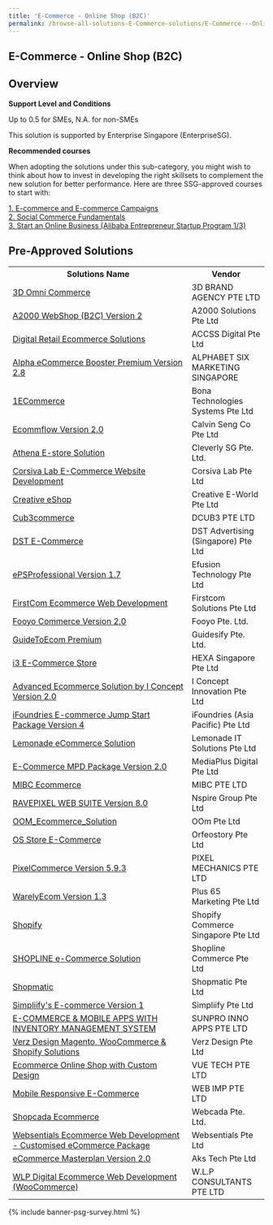 ```yaml
---
title: 'E-Commerce - Online Shop (B2C)'
permalink: /browse-all-solutions-E-Commerce-solutions/E-Commerce---Online-Shop--B2C-
---
```


## E-Commerce - Online Shop (B2C)
## Overview

**Support Level and Conditions**

Up to 0.5 for SMEs, N.A. for non-SMEs

This solution is supported by Enterprise Singapore (EnterpriseSG).

**Recommended courses**

When adopting the solutions under this sub-category, you might wish to think about how to invest in developing the right skillsets to complement the new solution for better performance. Here are three SSG-approved courses to start with:

<a href='https://sfec.enterprisejobskills.gov.sg/Course_Internet/CourseDetail.aspx?CoursesReferenceNumber=TGS-2021003549'  target='_blank' rel='noopener'>1. E-commerce and E-commerce Campaigns </a><br>
<a href='https://sfec.enterprisejobskills.gov.sg/Course_Internet/CourseDetail.aspx?CoursesReferenceNumber=TGS-2021009012'  target='_blank' rel='noopener'>2. Social Commerce Fundamentals</a><br>
<a href='https://sfec.enterprisejobskills.gov.sg/Course_Internet/CourseDetail.aspx?CoursesReferenceNumber=TGS-2017500393'  target='_blank' rel='noopener'>3. Start an Online Business (Alibaba Entrepreneur Startup Program 1/3)</a><br>

## Pre-Approved Solutions

<table>
<tr>
<th style='width: auto;'><b>Solutions Name</b></th>
<th style='width: 30%;'><b>Vendor</b></th>
</tr>
<tr>
<td><a href='/productivity-solutions-grant/solutionrepo/solution30' target='_blank'>3D Omni Commerce</a><br></td>
<td>3D BRAND AGENCY PTE LTD</td>
</tr>
<tr>
<td><a href='/productivity-solutions-grant/solutionrepo/solution37' target='_blank'>A2000 WebShop (B2C) Version 2</a><br></td>
<td>A2000 Solutions Pte Ltd</td>
</tr>
<tr>
<td><a href='/productivity-solutions-grant/solutionrepo/solution79' target='_blank'>Digital Retail Ecommerce Solutions</a><br></td>
<td>ACCSS Digital Pte Ltd</td>
</tr>
<tr>
<td><a href='/productivity-solutions-grant/solutionrepo/solution176' target='_blank'>Alpha eCommerce Booster Premium Version 2.8</a><br></td>
<td>ALPHABET SIX MARKETING SINGAPORE</td>
</tr>
<tr>
<td><a href='/productivity-solutions-grant/solutionrepo/solution321' target='_blank'>1ECommerce</a><br></td>
<td>Bona Technologies Systems Pte Ltd</td>
</tr>
<tr>
<td><a href='/productivity-solutions-grant/solutionrepo/solution358' target='_blank'>Ecommflow Version 2.0</a><br></td>
<td>Calvin Seng Co Pte Ltd</td>
</tr>
<tr>
<td><a href='/productivity-solutions-grant/solutionrepo/solution386' target='_blank'>Athena E-store Solution</a><br></td>
<td>Cleverly SG Pte. Ltd.</td>
</tr>
<tr>
<td><a href='/productivity-solutions-grant/solutionrepo/solution450' target='_blank'>Corsiva Lab E-Commerce Website Development</a><br></td>
<td>Corsiva Lab Pte Ltd</td>
</tr>
<tr>
<td><a href='/productivity-solutions-grant/solutionrepo/solution456' target='_blank'>Creative eShop</a><br></td>
<td>Creative E-World Pte Ltd</td>
</tr>
<tr>
<td><a href='/productivity-solutions-grant/solutionrepo/solution537' target='_blank'>Cub3commerce</a><br></td>
<td>DCUB3 PTE LTD</td>
</tr>
<tr>
<td><a href='/productivity-solutions-grant/solutionrepo/solution549' target='_blank'>DST E-Commerce</a><br></td>
<td>DST Advertising (Singapore) Pte Ltd</td>
</tr>
<tr>
<td><a href='/productivity-solutions-grant/solutionrepo/solution585' target='_blank'>ePSProfessional Version 1.7</a><br></td>
<td>Efusion Technology Pte Ltd</td>
</tr>
<tr>
<td><a href='/productivity-solutions-grant/solutionrepo/solution656' target='_blank'>FirstCom Ecommerce Web Development</a><br></td>
<td>Firstcom Solutions Pte Ltd</td>
</tr>
<tr>
<td><a href='/productivity-solutions-grant/solutionrepo/solution673' target='_blank'>Fooyo Commerce Version 2.0</a><br></td>
<td>Fooyo Pte. Ltd.</td>
</tr>
<tr>
<td><a href='/productivity-solutions-grant/solutionrepo/solution714' target='_blank'>GuideToEcom Premium</a><br></td>
<td>Guidesify Pte. Ltd.</td>
</tr>
<tr>
<td><a href='/productivity-solutions-grant/solutionrepo/solution736' target='_blank'>i3 E-Commerce Store</a><br></td>
<td>HEXA Singapore Pte Ltd</td>
</tr>
<tr>
<td><a href='/productivity-solutions-grant/solutionrepo/solution759' target='_blank'>Advanced Ecommerce Solution by I Concept Version 2.0</a><br></td>
<td>I Concept Innovation Pte Ltd</td>
</tr>
<tr>
<td><a href='/productivity-solutions-grant/solutionrepo/solution778' target='_blank'>iFoundries E-commerce Jump Start Package Version 4</a><br></td>
<td>iFoundries (Asia Pacific) Pte Ltd</td>
</tr>
<tr>
<td><a href='/productivity-solutions-grant/solutionrepo/solution908' target='_blank'>Lemonade eCommerce Solution</a><br></td>
<td>Lemonade IT Solutions Pte Ltd</td>
</tr>
<tr>
<td><a href='/productivity-solutions-grant/solutionrepo/solution954' target='_blank'>E-Commerce MPD Package Version 2.0</a><br></td>
<td>MediaPlus Digital Pte Ltd</td>
</tr>
<tr>
<td><a href='/productivity-solutions-grant/solutionrepo/solution986' target='_blank'>MIBC Ecommerce</a><br></td>
<td>MIBC PTE LTD</td>
</tr>
<tr>
<td><a href='/productivity-solutions-grant/solutionrepo/solution1083' target='_blank'>RAVEPIXEL WEB SUITE Version 8.0</a><br></td>
<td>Nspire Group Pte Ltd</td>
</tr>
<tr>
<td><a href='/productivity-solutions-grant/solutionrepo/solution1115' target='_blank'>OOM_Ecommerce_Solution</a><br></td>
<td>OOm Pte Ltd</td>
</tr>
<tr>
<td><a href='/productivity-solutions-grant/solutionrepo/solution1126' target='_blank'>OS Store E-Commerce</a><br></td>
<td>Orfeostory Pte Ltd </td>
</tr>
<tr>
<td><a href='/productivity-solutions-grant/solutionrepo/solution1167' target='_blank'>PixelCommerce Version 5.9.3</a><br></td>
<td>PIXEL MECHANICS PTE LTD</td>
</tr>
<tr>
<td><a href='/productivity-solutions-grant/solutionrepo/solution1177' target='_blank'>WarelyEcom Version 1.3</a><br></td>
<td>Plus 65 Marketing Pte Ltd</td>
</tr>
<tr>
<td><a href='/productivity-solutions-grant/solutionrepo/solution1346' target='_blank'>Shopify</a><br></td>
<td>Shopify Commerce Singapore Pte Ltd</td>
</tr>
<tr>
<td><a href='/productivity-solutions-grant/solutionrepo/solution1350' target='_blank'>SHOPLINE e-Commerce Solution</a><br></td>
<td>Shopline Commerce Pte Ltd</td>
</tr>
<tr>
<td><a href='/productivity-solutions-grant/solutionrepo/solution1355' target='_blank'>Shopmatic</a><br></td>
<td>Shopmatic Pte Ltd</td>
</tr>
<tr>
<td><a href='/productivity-solutions-grant/solutionrepo/solution1356' target='_blank'>Simpliify's E-commerce Version 1</a><br></td>
<td>Simpliify Pte Ltd</td>
</tr>
<tr>
<td><a href='/productivity-solutions-grant/solutionrepo/solution1429' target='_blank'>E-COMMERCE & MOBILE APPS WITH INVENTORY MANAGEMENT SYSTEM</a><br></td>
<td>SUNPRO INNO APPS PTE LTD</td>
</tr>
<tr>
<td><a href='/productivity-solutions-grant/solutionrepo/solution1587' target='_blank'>Verz Design Magento, WooCommerce & Shopify Solutions</a><br></td>
<td>Verz Design Pte Ltd</td>
</tr>
<tr>
<td><a href='/productivity-solutions-grant/solutionrepo/solution1602' target='_blank'>Ecommerce Online Shop with Custom Design</a><br></td>
<td>VUE TECH PTE LTD</td>
</tr>
<tr>
<td><a href='/productivity-solutions-grant/solutionrepo/solution1622' target='_blank'>Mobile Responsive E-Commerce</a><br></td>
<td>WEB IMP PTE LTD</td>
</tr>
<tr>
<td><a href='/productivity-solutions-grant/solutionrepo/solution1624' target='_blank'>Shopcada Ecommerce</a><br></td>
<td>Webcada Pte. Ltd.</td>
</tr>
<tr>
<td><a href='/productivity-solutions-grant/solutionrepo/solution1626' target='_blank'>Websentials Ecommerce Web Development - Customised eCommerce Package</a><br></td>
<td>Websentials Pte Ltd</td>
</tr>
<tr>
<td><a href='/productivity-solutions-grant/solutionrepo/solution4219' target='_blank'>eCommerce Masterplan Version 2.0</a><br></td>
<td>Aks Tech Pte Ltd</td>
</tr>
<tr>
<td><a href='/productivity-solutions-grant/solutionrepo/solution4221' target='_blank'>WLP Digital Ecommerce Web Development (WooCommerce)</a><br></td>
<td>W.L.P CONSULTANTS PTE LTD</td>
</tr>
</table>

{% include banner-psg-survey.html %}
